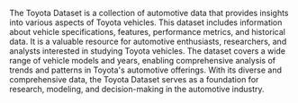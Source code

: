 The Toyota Dataset is a collection of automotive data that provides insights into various aspects of Toyota vehicles. This dataset includes information about vehicle specifications, features, performance metrics, and historical data. It is a valuable resource for automotive enthusiasts, researchers, and analysts interested in studying Toyota vehicles. The dataset covers a wide range of vehicle models and years, enabling comprehensive analysis of trends and patterns in Toyota's automotive offerings. With its diverse and comprehensive data, the Toyota Dataset serves as a foundation for research, modeling, and decision-making in the automotive industry.
